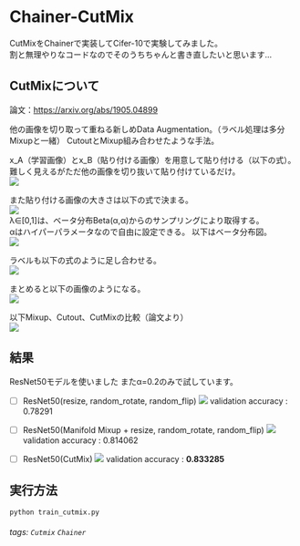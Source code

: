 Chainer-CutMix
===

CutMixをChainerで実装してCifer-10で実験してみました。  
割と無理やりなコードなのでそのうちちゃんと書き直したいと思います...  

CutMixについて
---
論文：https://arxiv.org/abs/1905.04899

他の画像を切り取って重ねる新しめData Augmentation。（ラベル処理は多分Mixupと一緒）
CutoutとMixup組み合わせたような手法。

x_A（学習画像）とx_B（貼り付ける画像）を用意して貼り付ける（以下の式）。
難しく見えるがただ他の画像を切り抜いて貼り付けているだけ。  
![](https://i.imgur.com/64oUaBb.png)

また貼り付ける画像の大きさは以下の式で決まる。  
![](https://i.imgur.com/hNVx6Zj.png)   
λ∈[0,1]は、ベータ分布Beta(α,α)からのサンプリングにより取得する。  
αはハイパーパラメータなので自由に設定できる。
以下はベータ分布図。  
![](https://i.imgur.com/wBpNJTD.png)

ラベルも以下の式のように足し合わせる。  
![](https://i.imgur.com/xjaj3dD.png)

まとめると以下の画像のようになる。  
![](https://i.imgur.com/b8thJC4.png)

以下Mixup、Cutout、CutMixの比較（論文より）  
![](https://i.imgur.com/UT3AuzC.png)

結果
---
ResNet50モデルを使いました
またα=0.2のみで試しています。

- [ ] ResNet50(resize, random_rotate, random_flip)
![](https://i.imgur.com/EsJ2VxN.png)
validation accuracy : 0.78291

- [ ] ResNet50(Manifold Mixup + resize, random_rotate, random_flip)
![](https://i.imgur.com/kTuyJaI.png)
validation accuracy : 0.814062

- [ ] ResNet50(CutMix)
![](https://i.imgur.com/g7aWzvW.png)
validation accuracy : **0.833285**

実行方法
---
```
python train_cutmix.py
```

###### tags: `Cutmix` `Chainer`
